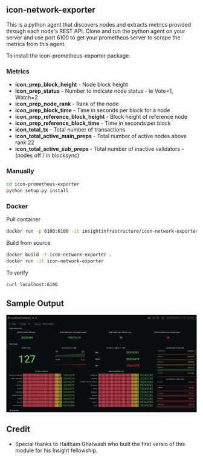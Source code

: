 ## icon-network-exporter

This is a python agent that discovers nodes and extracts metrics provided through each node's REST API. Clone and run the python agent on your server and use port 6100 to get your prometheus server to scrape the metrics from this agent.

To install the icon-prometheus-exporter package.

### Metrics 

- **icon_prep_block_height** - Node block height
- **icon_prep_status** - Number to indicate node status - ie Vote=1, Watch=2
- **icon_prep_node_rank** - Rank of the node
- **icon_prep_block_time** - Time in seconds per block for a node
- **icon_prep_reference_block_height** - Block height of reference node
- **icon_prep_reference_block_time** - Time in seconds per block
- **icon_total_tx** - Total number of transactions
- **icon_total_active_main_preps** - Total number of active nodes above rank 22
- **icon_total_active_sub_preps** - Total number of inactive validators - (nodes off / in blocksync)

### Manually
```bash
cd icon-prometheus-exporter
python setup.py install
```

### Docker

Pull container
```bash
docker run -p 6100:6100 -it insightinfrastructure/icon-network-exporter:v0.2.0
```

Build from source
```bash
docker build -t icon-network-exporter .
docker run -it icon-network-exporter 
```

To verify
```bash
curl localhost:6100
```

## Sample Output

![GitHub Logo](https://github.com/ghalwash/icon-prometheus-exporter/blob/master/img/Screenshot.png)

## Credit

- Special thanks to Haitham Ghalwash who built the first versio of this module for his Insight fellowship. 
